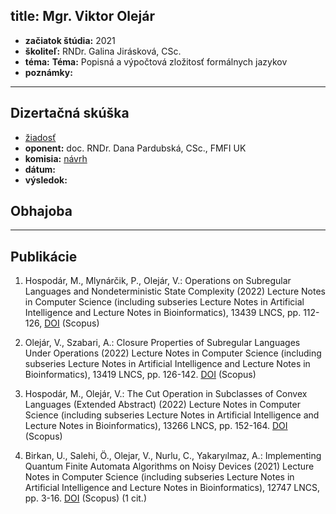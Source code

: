 title: Mgr. Viktor Olejár
---

* **začiatok štúdia:** 2021    
* **školiteľ:** RNDr. Galina Jirásková, CSc.   
* **téma:** **Téma:** Popisná a výpočtová zložitosť formálnych jazykov         
* **poznámky:**



---


## Dizertačná skúška

* [žiadosť](DS_olejar/DS_dsziadost.pdf)   
* **oponent:** doc. RNDr. Dana Pardubská, CSc., FMFI UK    
* **komisia:** [návrh](DS_olejar/navrh_ds.pdf)   
* **dátum:**    
* **výsledok:**    




## Obhajoba



---


## Publikácie

1. Hospodár, M., Mlynárčik, P., Olejár, V.: Operations on Subregular Languages and Nondeterministic State Complexity
(2022) Lecture Notes in Computer Science (including subseries Lecture Notes in Artificial Intelligence and Lecture Notes in Bioinformatics), 13439 LNCS, pp. 112-126, [DOI](https://doi.org/10.1007/978-3-031-13257-5_9) (Scopus)

2. Olejár, V., Szabari, A.: Closure Properties of Subregular Languages Under Operations
(2022) Lecture Notes in Computer Science (including subseries Lecture Notes in Artificial Intelligence and Lecture Notes in Bioinformatics), 13419 LNCS, pp. 126-142. [DOI](https://doi.org/10.1007/978-3-031-13502-6_9) (Scopus)

3. Hospodár, M., Olejár, V.: The Cut Operation in Subclasses of Convex Languages (Extended Abstract)
(2022) Lecture Notes in Computer Science (including subseries Lecture Notes in Artificial Intelligence and Lecture Notes in Bioinformatics), 13266 LNCS, pp. 152-164. [DOI](https://doi.org/10.1007/978-3-031-07469-1_12) (Scopus)

4. Birkan, U., Salehi, Ö., Olejar, V., Nurlu, C., Yakaryılmaz, A.: 
Implementing Quantum Finite Automata Algorithms on Noisy Devices
(2021) Lecture Notes in Computer Science (including subseries Lecture Notes in Artificial Intelligence and Lecture Notes in Bioinformatics), 12747 LNCS, pp. 3-16. [DOI](https://doi.org/10.1007/978-3-030-77980-1_1) (Scopus)  (1 cit.)




